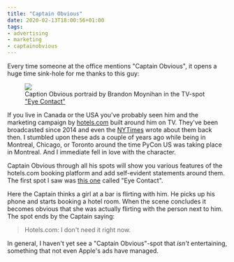 ```yaml
---
title: "Captain Obvious"
date: 2020-02-13T18:00:56+01:00
tags:
- advertising
- marketing
- captainobvious
---
```


Every time someone at the office mentions "Captain Obvious", it opens a huge time sink-hole for me thanks to this guy:

<figure>
<img src="/media/2020/captain-obvious.png">
<figcaption>Caption Obvious portraid by Brandon Moynihan in the TV-spot <a href="https://www.youtube.com/watch?v=uhcH0c469F8">"Eye Contact"</a>
</figure>

If you live in Canada or the USA you've probably seen him and the marketing campaign by [hotels.com][h] built around him on TV. They've been broadcasted since 2014 and even the [NYTimes](https://www.nytimes.com/2014/02/26/business/media/for-hotelscoms-campaign-the-answer-was-obvious.html) wrote about them back then. I stumbled upon these ads a couple of years ago while being in Montreal, Chicago, or Toronto around the time PyCon US was taking place in Montreal. And I immediate fell in love with the character.

Captain Obvious through all his spots will show you various features of the hotels.com booking platform and add self-evident statements around them. The first spot I saw was [this one](https://www.youtube.com/watch?v=uhcH0c469F8) called "Eye Contact".

Here the Captain thinks a girl at a bar is flirting with him. He picks up his phone and starts booking a hotel room. When the scene concludes it becomes obvious that she was actually flirting with the person next to him. The spot ends by the Captain saying:

> Hotels.com: I don't need it right now.

In general, I haven't yet see a "Captain Obvious"-spot that *isn't* entertaining, something that not even Apple's ads have managed.

[h]: https://hotels.com

